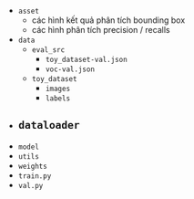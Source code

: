- `asset`
  - các hình kết quả phân tích bounding box
  - các hình phân tích precision / recalls 
- `data`
  - `eval_src`
    - `toy_dataset-val.json`
    - `voc-val.json`
  - `toy_dataset`
    - `images`
    - `labels`
- `dataloader`
  -  
- `model`
- `utils`
- `weights`
- `train.py`
- `val.py`
